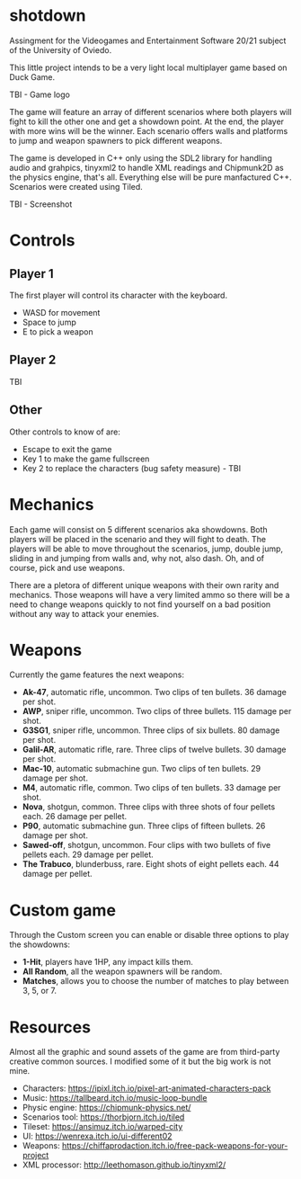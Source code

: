 # shotdown
Assingment for the Videogames and Entertainment Software 20/21 subject of the University of Oviedo.

This little project intends to be a very light local multiplayer game based on Duck Game.

TBI - Game logo

The game will feature an array of different scenarios where both
players will fight to kill the other one and get a showdown point.
At the end, the player with more wins will be the winner. Each scenario offers walls and platforms to jump and weapon spawners to pick different weapons.

The game is developed in C++ only using the SDL2 library for handling audio and grahpics, tinyxml2 to handle XML readings and Chipmunk2D as the physics engine, that's all. Everything else will be pure manfactured C++. Scenarios were created using Tiled.

TBI - Screenshot

# Controls

## Player 1

The first player will control its character with the keyboard.

* WASD for movement
* Space to jump
* E to pick a weapon

## Player 2

TBI

## Other

Other controls to know of are:

* Escape to exit the game
* Key 1 to make the game fullscreen
* Key 2 to replace the characters (bug safety measure) - TBI

# Mechanics

Each game will consist on 5 different scenarios aka showdowns.
Both players will be placed in the scenario and they will fight to death. The players will be able to move throughout the scenarios, jump, double jump, sliding in and jumping from walls and, why not, also dash. Oh, and of course, pick and use weapons.

There are a pletora of different unique weapons with their own rarity
and mechanics. Those weapons will have a very limited ammo so there
will be a need to change weapons quickly to not find yourself on a
bad position without any way to attack your enemies.

# Weapons

Currently the game features the next weapons:

* **Ak-47**, automatic rifle, uncommon. Two clips of ten bullets. 36 damage per shot.
* **AWP**, sniper rifle, uncommon. Two clips of three bullets. 115 damage per shot.
* **G3SG1**, sniper rifle, uncommon. Three clips of six bullets. 80 damage per shot.
* **Galil-AR**, automatic rifle, rare. Three clips of twelve bullets. 30 damage per shot.
* **Mac-10**, automatic submachine gun. Two clips of ten bullets. 29 damage per shot.
* **M4**, automatic rifle, common. Two clips of ten bullets. 33 damage per shot.
* **Nova**, shotgun, common. Three clips with three shots of four pellets each. 26 damage per pellet.
* **P90**, automatic submachine gun. Three clips of fifteen bullets. 26 damage per shot.
* **Sawed-off**, shotgun, uncommon. Four clips with two bullets of five pellets each. 29 damage per pellet. 
* **The Trabuco**, blunderbuss, rare. Eight shots of eight pellets each. 44 damage per pellet.

# Custom game

Through the Custom screen you can enable or disable three options to play the showdowns:

* **1-Hit**, players have 1HP, any impact kills them.
* **All Random**, all the weapon spawners will be random.
* **Matches**, allows you to choose the number of matches to play between 3, 5, or 7.

# Resources

Almost all the graphic and sound assets of the game are from third-party creative common sources. I modified some of it but the big work is not mine.

* Characters: https://ipixl.itch.io/pixel-art-animated-characters-pack
* Music: https://tallbeard.itch.io/music-loop-bundle
* Physic engine: https://chipmunk-physics.net/
* Scenarios tool: https://thorbjorn.itch.io/tiled
* Tileset: https://ansimuz.itch.io/warped-city
* UI: https://wenrexa.itch.io/ui-different02
* Weapons: https://chiffaprodaction.itch.io/free-pack-weapons-for-your-project
* XML processor: http://leethomason.github.io/tinyxml2/